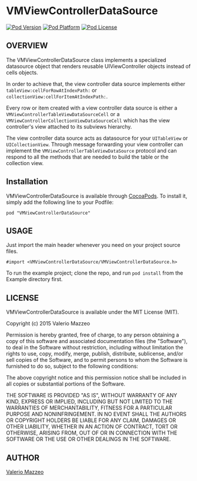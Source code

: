 # VMViewControllerDataSource

[![Pod Version](http://img.shields.io/cocoapods/v/VMViewControllerDataSource.svg?style=flat)]()
[![Pod Platform](http://img.shields.io/cocoapods/p/VMViewControllerDataSource.svg?style=flat)]()
[![Pod License](http://img.shields.io/cocoapods/l/VMViewControllerDataSource.svg?style=flat)](http://opensource.org/licenses/MIT)

## OVERVIEW

The VMViewControllerDataSource class implements a specialized datasource object that renders reusable UIViewController objects instead of cells objects.

In order to achieve that, the view controller data source implements either `tableView:cellForRowAtIndexPath:` or `collectionView:cellForItemAtIndexPath:`.

Every row or item created with a view controller data source is either a `VMViewControllerTableViewDataSourceCell` or a `VMViewControllerCollectionViewDataSourceCell` which has the view controller's view attached to its subviews hierarchy.

The view controller data source acts as datasource for your `UITableView` or `UICollectionView`. Through message forwarding your view controller can implement the `VMViewControllerTableViewDataSource` protocol and can respond to all the methods that are needed to build the table or the collection view.

## Installation

VMViewControllerDataSource is available through [CocoaPods](http://cocoapods.org). To install
it, simply add the following line to your Podfile:

    pod "VMViewControllerDataSource"
    
## USAGE

Just import the main header whenever you need on your project source files.

```
#import <VMViewControllerDataSource/VMViewControllerDataSource.h>
```

To run the example project; clone the repo, and run `pod install` from the Example directory first.

## LICENSE

VMViewControllerDataSource is available under the MIT License (MIT).

Copyright (c) 2015 Valerio Mazzeo

Permission is hereby granted, free of charge, to any person obtaining a copy
of this software and associated documentation files (the "Software"), to deal
in the Software without restriction, including without limitation the rights
to use, copy, modify, merge, publish, distribute, sublicense, and/or sell
copies of the Software, and to permit persons to whom the Software is
furnished to do so, subject to the following conditions:

The above copyright notice and this permission notice shall be included in
all copies or substantial portions of the Software.

THE SOFTWARE IS PROVIDED "AS IS", WITHOUT WARRANTY OF ANY KIND, EXPRESS OR
IMPLIED, INCLUDING BUT NOT LIMITED TO THE WARRANTIES OF MERCHANTABILITY,
FITNESS FOR A PARTICULAR PURPOSE AND NONINFRINGEMENT. IN NO EVENT SHALL THE
AUTHORS OR COPYRIGHT HOLDERS BE LIABLE FOR ANY CLAIM, DAMAGES OR OTHER
LIABILITY, WHETHER IN AN ACTION OF CONTRACT, TORT OR OTHERWISE, ARISING FROM,
OUT OF OR IN CONNECTION WITH THE SOFTWARE OR THE USE OR OTHER DEALINGS IN
THE SOFTWARE.

## AUTHOR

[Valerio Mazzeo](https://twitter.com/valeriomazzeo)

